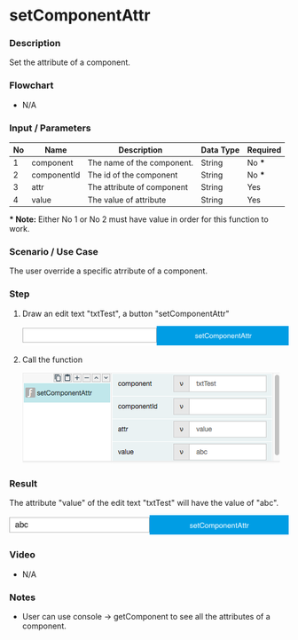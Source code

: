# setComponentAttr

### Description

Set the attribute of a component.

### Flowchart

- N/A

### Input / Parameters

| No | Name | Description | Data Type | Required |
| ------ | ------ | ------ |------ | ------ |
| 1 | component | The name of the component. | String | No __*__ | 
| 2 | componentId | The id of the component | String | No __*__ |
| 3 | attr | The attribute of component | String | Yes |
| 4 | value | The value of attribute | String | Yes |

__\* Note:__ Either No 1 or No 2 must have value in order for this function to work.

### Scenario / Use Case

The user override a specific atrribute of a component.

### Step

1. Draw an edit text "txtTest", a button "setComponentAttr"

    ![](setComponentAttr-step-1.png?raw=true)
    
3. Call the function

    ![](setComponentAttr-step-2.png?raw=true)

### Result

The attribute "value" of the edit text "txtTest" will have the value of "abc".

![](setComponentAttr-result-1.png?raw=true)

### Video

- N/A
<!--[![Video](http://i.imgur.com/Ot5DWAW.png)](https://youtu.be/StTqXEQ2l-Y?t=35s)-->

### Notes

- User can use console -> getComponent to see all the attributes of a component.
